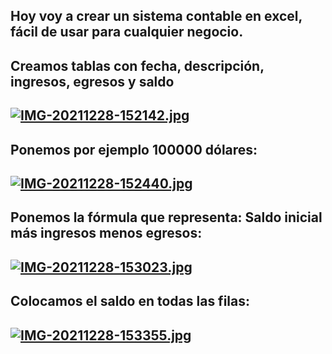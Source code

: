 ## Hoy voy a crear un sistema contable en excel, fácil de usar para cualquier negocio.
## Creamos tablas con fecha, descripción, ingresos, egresos y saldo
## [![IMG-20211228-152142.jpg](https://i.postimg.cc/qRCWW81C/IMG-20211228-152142.jpg)](https://postimg.cc/mzBdHFfb)

## Ponemos por ejemplo 100000 dólares:
## [![IMG-20211228-152440.jpg](https://i.postimg.cc/0rgkLkG9/IMG-20211228-152440.jpg)](https://postimg.cc/30BQGHbq)

## Ponemos la fórmula que representa: Saldo inicial más ingresos menos egresos:
## [![IMG-20211228-153023.jpg](https://i.postimg.cc/rsG4nPWZ/IMG-20211228-153023.jpg)](https://postimg.cc/BP6ttNm2)

## Colocamos el saldo en todas las filas:
## [![IMG-20211228-153355.jpg](https://i.postimg.cc/wxNnxQgW/IMG-20211228-153355.jpg)](https://postimg.cc/RqMgXf3f)

##
##
